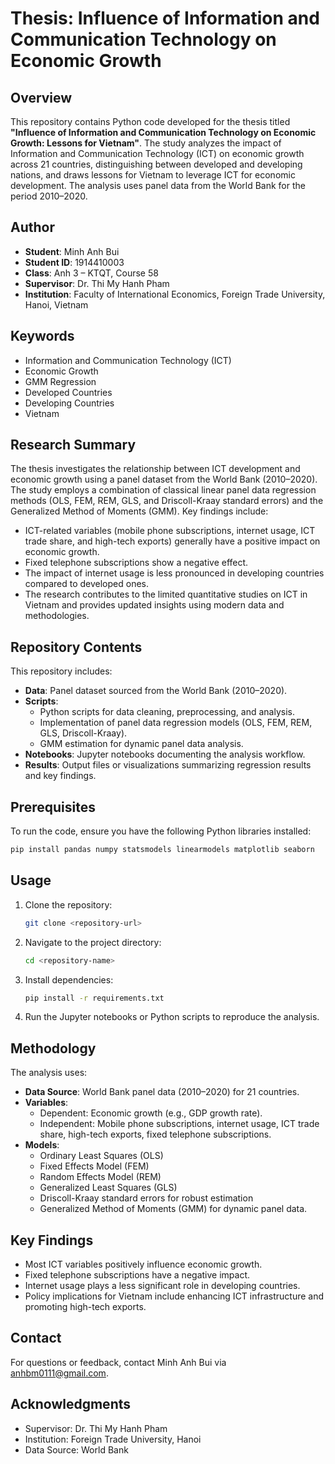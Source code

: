 

# Thesis: Influence of Information and Communication Technology on Economic Growth

## Overview
This repository contains Python code developed for the thesis titled **"Influence of Information and Communication Technology on Economic Growth: Lessons for Vietnam"**. The study analyzes the impact of Information and Communication Technology (ICT) on economic growth across 21 countries, distinguishing between developed and developing nations, and draws lessons for Vietnam to leverage ICT for economic development. The analysis uses panel data from the World Bank for the period 2010–2020.

## Author
- **Student**: Minh Anh Bui
- **Student ID**: 1914410003  
- **Class**: Anh 3 – KTQT, Course 58  
- **Supervisor**: Dr. Thi My Hanh Pham  
- **Institution**: Faculty of International Economics, Foreign Trade University, Hanoi, Vietnam  

## Keywords
- Information and Communication Technology (ICT)
- Economic Growth
- GMM Regression
- Developed Countries
- Developing Countries
- Vietnam

## Research Summary
The thesis investigates the relationship between ICT development and economic growth using a panel dataset from the World Bank (2010–2020). The study employs a combination of classical linear panel data regression methods (OLS, FEM, REM, GLS, and Driscoll-Kraay standard errors) and the Generalized Method of Moments (GMM). Key findings include:
- ICT-related variables (mobile phone subscriptions, internet usage, ICT trade share, and high-tech exports) generally have a positive impact on economic growth.
- Fixed telephone subscriptions show a negative effect.
- The impact of internet usage is less pronounced in developing countries compared to developed ones.
- The research contributes to the limited quantitative studies on ICT in Vietnam and provides updated insights using modern data and methodologies.

## Repository Contents
This repository includes:
- **Data**: Panel dataset sourced from the World Bank (2010–2020).
- **Scripts**:
  - Python scripts for data cleaning, preprocessing, and analysis.
  - Implementation of panel data regression models (OLS, FEM, REM, GLS, Driscoll-Kraay).
  - GMM estimation for dynamic panel data analysis.
- **Notebooks**: Jupyter notebooks documenting the analysis workflow.
- **Results**: Output files or visualizations summarizing regression results and key findings.

## Prerequisites
To run the code, ensure you have the following Python libraries installed:
```bash
pip install pandas numpy statsmodels linearmodels matplotlib seaborn
```

## Usage
1. Clone the repository:
   ```bash
   git clone <repository-url>
   ```
2. Navigate to the project directory:
   ```bash
   cd <repository-name>
   ```
3. Install dependencies:
   ```bash
   pip install -r requirements.txt
   ```
4. Run the Jupyter notebooks or Python scripts to reproduce the analysis.

## Methodology
The analysis uses:
- **Data Source**: World Bank panel data (2010–2020) for 21 countries.
- **Variables**:
  - Dependent: Economic growth (e.g., GDP growth rate).
  - Independent: Mobile phone subscriptions, internet usage, ICT trade share, high-tech exports, fixed telephone subscriptions.
- **Models**:
  - Ordinary Least Squares (OLS)
  - Fixed Effects Model (FEM)
  - Random Effects Model (REM)
  - Generalized Least Squares (GLS)
  - Driscoll-Kraay standard errors for robust estimation
  - Generalized Method of Moments (GMM) for dynamic panel data.

## Key Findings
- Most ICT variables positively influence economic growth.
- Fixed telephone subscriptions have a negative impact.
- Internet usage plays a less significant role in developing countries.
- Policy implications for Vietnam include enhancing ICT infrastructure and promoting high-tech exports.

## Contact
For questions or feedback, contact Minh Anh Bui via anhbm0111@gmail.com.

## Acknowledgments
- Supervisor: Dr. Thi My Hanh Pham
- Institution: Foreign Trade University, Hanoi
- Data Source: World Bank

